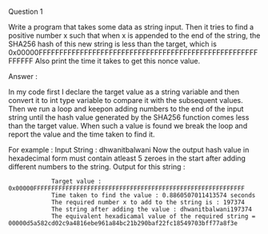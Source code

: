 Question 1

Write a program that takes some data as string input. Then it tries to find a positive number x such that 
 when x is appended to the end of the string, the SHA256 hash of this new string is less than the target, which is
 0x00000FFFFFFFFFFFFFFFFFFFFFFFFFFFFFFFFFFFFFFFFFFFFFFFFFFFFFFFFFFF
 Also print the time it takes to get this nonce value. 
 
 Answer : 
 
 In my code first I declare the target value as a string variable and then convert it to int type variable to compare it with the subsequent values.
 Then we run a loop and keepon adding numbers to the end of the input string until the hash value generated by the SHA256 function comes less than the target value.
 When such a value is found we break the loop and report the value and the time taken to find it.
 
 For example : 
                Input String : dhwanitbalwani
                Now the output hash value in hexadecimal form must contain atleast 5 zeroes in the start after adding different numbers to the string.
                Output for this string :
                
                Target value : 0x00000FFFFFFFFFFFFFFFFFFFFFFFFFFFFFFFFFFFFFFFFFFFFFFFFFFFFFFFFFFF
                Time taken to find the value : 0.8860507011413574 seconds
                The required number x to add to the string is : 197374
                The string after adding the value : dhwanitbalwani197374
                The equivalent hexadicamal value of the required string = 00000d5a582cd02c9a4816ebe961a84bc21b290baf22fc18549703bff77a8f3e
